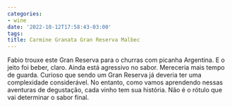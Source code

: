 ```yaml
---
categories:
- wine
date: '2022-10-12T17:58:43-03:00'
tags:
title: Carmine Granata Gran Reserva Malbec
---
```


Fabio trouxe este Gran Reserva para o churras com picanha Argentina. E o jeito foi beber, claro. Ainda está agressivo no sabor. Mereceria mais tempo de guarda. Curioso que sendo um Gran Reserva já deveria ter uma complexidade considerável. No entanto, como vamos aprendendo nessas aventuras de degustação, cada vinho tem sua história. Não é o rótulo que vai determinar o sabor final.

